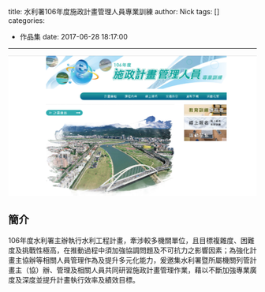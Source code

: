 title: 水利署106年度施政計畫管理人員專業訓練
author: Nick
tags: []
categories:
  - 作品集
date: 2017-06-28 18:17:00
---
![](/images/img-5.png)

## 簡介
106年度水利署主辦執行水利工程計畫，牽涉較多機關單位，且目標複雜度、困難度及挑戰性極高，在推動過程中須加強協調問題及不可抗力之影響因素；為強化計畫主協辦等相關人員管理作為及提升多元化能力，爰邀集水利署暨所屬機關列管計畫主（協）辦、管理及相關人員共同研習施政計畫管理作業，藉以不斷加強專業廣度及深度並提升計畫執行效率及績效目標。